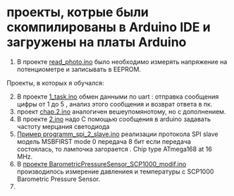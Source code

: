 # проекты, котрые были скомпилированы в Arduino IDE и загружены на платы Arduino

1. В проекте [read_photo.ino](read_photo.ino) было необходимо измерять напряжение на потенциометре и записывать в EEPROM.

Проекты, в которых я обучался: 

2. В проекте [1_task.ino](1_task.ino) обмен данными по uart : отправка сообщения цифры от 1 до 5 , анализ этого сообщения и возврат ответа в пк.
1. проект [chap.2.ino](chap.2.ino) аналогичен вешеупомянотому, но с дополнением.
1. В проекте [2.ino](2.ino) надо С помощью сообщения в arduino  задавать частоту мерцания светодиода
1. [Пример programm_spi_2_slave.ino](programm_spi_2_slave.ino) реализации протокола SPI slave модель MSBFIRST mode 0 передача 8 бит если передача состоялась, то лампочка загорается
. Chip type ATmega168 at 16 MHz.
1. В [проекте BarometricPressureSensor_SCP1000_modif.ino](BarometricPressureSensor_SCP1000_modif.ino) производилось измерение давлениея и температуры с SCP1000 Barometric Pressure Sensor.
1. 